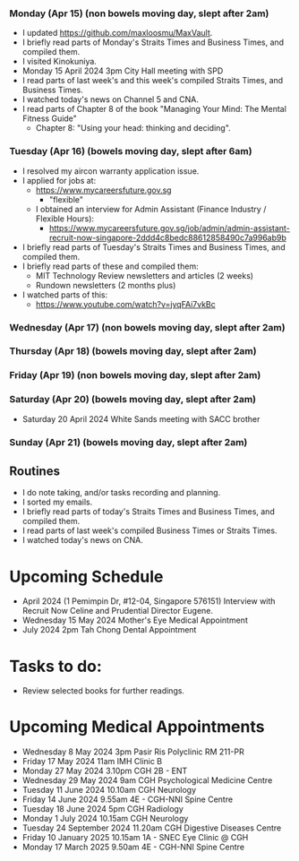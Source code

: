 ### Monday (Apr 15) (non bowels moving day, slept after 2am)
- I updated https://github.com/maxloosmu/MaxVault.
- I briefly read parts of Monday's Straits Times and Business Times, and compiled them.
- I visited Kinokuniya.
- Monday 15 April 2024 3pm City Hall meeting with SPD
- I read parts of last week's and this week's compiled Straits Times, and Business Times.
- I watched today's news on Channel 5 and CNA.
- I read parts of Chapter 8 of the book "Managing Your Mind: The Mental Fitness Guide"
    - Chapter 8: "Using your head: thinking and deciding".

### Tuesday (Apr 16) (bowels moving day, slept after 6am)
- I resolved my aircon warranty application issue.
- I applied for jobs at:
    - https://www.mycareersfuture.gov.sg
        - "flexible"
    - I obtained an interview for Admin Assistant (Finance Industry / Flexible Hours):
        - https://www.mycareersfuture.gov.sg/job/admin/admin-assistant-recruit-now-singapore-2ddd4c8bedc88612858490c7a996ab9b
- I briefly read parts of Tuesday's Straits Times and Business Times, and compiled them.
- I briefly read parts of these and compiled them:
    - MIT Technology Review newsletters and articles (2 weeks)
    - Rundown newsletters (2 months plus)
- I watched parts of this:
    - https://www.youtube.com/watch?v=jvqFAi7vkBc

### Wednesday (Apr 17) (non bowels moving day, slept after 2am)

### Thursday (Apr 18) (bowels moving day, slept after 2am)


### Friday (Apr 19) (non bowels moving day, slept after 2am)


### Saturday (Apr 20) (bowels moving day, slept after 2am)
- Saturday 20 April 2024 White Sands meeting with SACC brother


### Sunday (Apr 21) (bowels moving day, slept after 2am)


## Routines
- I do note taking, and/or tasks recording and planning.
- I sorted my emails.
- I briefly read parts of today's Straits Times and Business Times, and compiled them.
- I read parts of last week's compiled Business Times or Straits Times.
- I watched today's news on CNA.

# Upcoming Schedule
- April 2024 (1 Pemimpin Dr, #12-04, Singapore 576151) Interview with Recruit Now Celine and Prudential Director Eugene.
- Wednesday 15 May 2024 Mother's Eye Medical Appointment
- July 2024 2pm Tah Chong Dental Appointment

# Tasks to do:
- Review selected books for further readings.

# Upcoming Medical Appointments
- Wednesday 8 May 2024 3pm Pasir Ris Polyclinic RM 211-PR
- Friday 17 May 2024 11am IMH Clinic B
- Monday 27 May 2024 3.10pm CGH 2B - ENT
- Wednesday 29 May 2024 9am CGH Psychological Medicine Centre
- Tuesday 11 June 2024 10.10am CGH Neurology
- Friday 14 June 2024 9.55am 4E - CGH-NNI Spine Centre
- Tuesday 18 June 2024 5pm CGH Radiology
- Monday 1 July 2024 10.15am CGH Neurology
- Tuesday 24 September 2024 11.20am CGH Digestive Diseases Centre
- Friday 10 January 2025 10.15am 1A - SNEC Eye Clinic @ CGH
- Monday 17 March 2025 9.50am 4E - CGH-NNI Spine Centre
